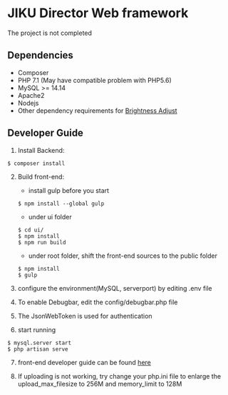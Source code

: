 # JIKU Director Web framework

The project is not completed

## Dependencies

- Composer
- PHP 7.1 (May have compatible problem with PHP5.6)
- MySQL >= 14.14
- Apache2
- Nodejs
- Other dependency requirements for [Brightness Adjust](https://github.com/hlhr202/BrightnessAdjust)

## Developer Guide

1. Install Backend:
```
$ composer install
```

2. Build front-end:

	- install gulp before you start
	```
	$ npm install --global gulp
	```

	- under ui folder
	```
	$ cd ui/
	$ npm install
	$ npm run build
	```

	- under root folder, shift the front-end sources to the public folder
	```
	$ npm install
	$ gulp
	```

3. configure the environment(MySQL, serverport) by editing .env file

4. To enable Debugbar, edit the config/debugbar.php file

5. The JsonWebToken is used for authentication

6. start running
```
$ mysql.server start
$ php artisan serve
```

7. front-end developer guide can be found [here](./blob/master/ui/README.md)

8. If uploading is not working, try change your php.ini file to enlarge the upload_max_filesize to 256M and memory_limit to 128M
